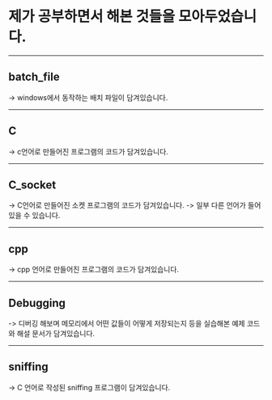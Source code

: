 # 제가 공부하면서 해본 것들을 모아두었습니다.

---

## batch_file
-> windows에서 동작하는 배치 파일이 담겨있습니다.

---

## C
-> c언어로 만들어진 프로그램의 코드가 담겨있습니다.

---

## C_socket
-> C언어로 만들어진 소켓 프로그램의 코드가 담겨있습니다.
-> 일부 다른 언어가 들어 있을 수 있습니다.

---

## cpp
-> cpp 언어로 만들어진 프로그램의 코드가 담겨있습니다.

---

## Debugging
-> 디버깅 해보며 메모리에서 어떤 값들이 어떻게 저장되는지 등을 실습해본 예제 코드와 해설 문서가 담겨있습니다.

---

## sniffing
-> C 언어로 작성된 sniffing 프로그램이 담겨있습니다.
